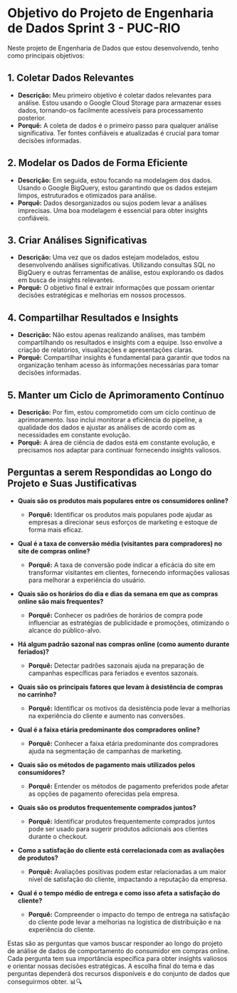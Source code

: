 # Objetivo do Projeto de Engenharia de Dados Sprint 3 - PUC-RIO 

Neste projeto de Engenharia de Dados que estou desenvolvendo, tenho como principais objetivos:

## 1. Coletar Dados Relevantes
- **Descrição:** Meu primeiro objetivo é coletar dados relevantes para análise. Estou usando o Google Cloud Storage para armazenar esses dados, tornando-os facilmente acessíveis para processamento posterior.
- **Porquê:** A coleta de dados é o primeiro passo para qualquer análise significativa. Ter fontes confiáveis e atualizadas é crucial para tomar decisões informadas.

## 2. Modelar os Dados de Forma Eficiente
- **Descrição:** Em seguida, estou focando na modelagem dos dados. Usando o Google BigQuery, estou garantindo que os dados estejam limpos, estruturados e otimizados para análise.
- **Porquê:** Dados desorganizados ou sujos podem levar a análises imprecisas. Uma boa modelagem é essencial para obter insights confiáveis.

## 3. Criar Análises Significativas
- **Descrição:** Uma vez que os dados estejam modelados, estou desenvolvendo análises significativas. Utilizando consultas SQL no BigQuery e outras ferramentas de análise, estou explorando os dados em busca de insights relevantes.
- **Porquê:** O objetivo final é extrair informações que possam orientar decisões estratégicas e melhorias em nossos processos.

## 4. Compartilhar Resultados e Insights
- **Descrição:** Não estou apenas realizando análises, mas também compartilhando os resultados e insights com a equipe. Isso envolve a criação de relatórios, visualizações e apresentações claras.
- **Porquê:** Compartilhar insights é fundamental para garantir que todos na organização tenham acesso às informações necessárias para tomar decisões informadas.

## 5. Manter um Ciclo de Aprimoramento Contínuo
- **Descrição:** Por fim, estou comprometido com um ciclo contínuo de aprimoramento. Isso inclui monitorar a eficiência do pipeline, a qualidade dos dados e ajustar as análises de acordo com as necessidades em constante evolução.
- **Porquê:** A área de ciência de dados está em constante evolução, e precisamos nos adaptar para continuar fornecendo insights valiosos.

## Perguntas a serem Respondidas ao Longo do Projeto e Suas Justificativas

- **Quais são os produtos mais populares entre os consumidores online?**
    - **Porquê:** Identificar os produtos mais populares pode ajudar as empresas a direcionar seus esforços de marketing e estoque de forma mais eficaz.

- **Qual é a taxa de conversão média (visitantes para compradores) no site de compras online?**
    - **Porquê:** A taxa de conversão pode indicar a eficácia do site em transformar visitantes em clientes, fornecendo informações valiosas para melhorar a experiência do usuário.

- **Quais são os horários do dia e dias da semana em que as compras online são mais frequentes?**
    - **Porquê:** Conhecer os padrões de horários de compra pode influenciar as estratégias de publicidade e promoções, otimizando o alcance do público-alvo.

- **Há algum padrão sazonal nas compras online (como aumento durante feriados)?**
    - **Porquê:** Detectar padrões sazonais ajuda na preparação de campanhas específicas para feriados e eventos sazonais.

- **Quais são os principais fatores que levam à desistência de compras no carrinho?**
    - **Porquê:** Identificar os motivos da desistência pode levar a melhorias na experiência do cliente e aumento nas conversões.

- **Qual é a faixa etária predominante dos compradores online?**
    - **Porquê:** Conhecer a faixa etária predominante dos compradores ajuda na segmentação de campanhas de marketing.

- **Quais são os métodos de pagamento mais utilizados pelos consumidores?**
    - **Porquê:** Entender os métodos de pagamento preferidos pode afetar as opções de pagamento oferecidas pela empresa.

- **Quais são os produtos frequentemente comprados juntos?**
    - **Porquê:** Identificar produtos frequentemente comprados juntos pode ser usado para sugerir produtos adicionais aos clientes durante o checkout.

- **Como a satisfação do cliente está correlacionada com as avaliações de produtos?**
    - **Porquê:** Avaliações positivas podem estar relacionadas a um maior nível de satisfação do cliente, impactando a reputação da empresa.

- **Qual é o tempo médio de entrega e como isso afeta a satisfação do cliente?**
    - **Porquê:** Compreender o impacto do tempo de entrega na satisfação do cliente pode levar a melhorias na logística de distribuição e na experiência do cliente.

Estas são as perguntas que vamos buscar responder ao longo do projeto de análise de dados de comportamento do consumidor em compras online. Cada pergunta tem sua importância específica para obter insights valiosos e orientar nossas decisões estratégicas. A escolha final do tema e das perguntas dependerá dos recursos disponíveis e do conjunto de dados que conseguirmos obter. 📊🔍
